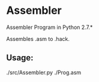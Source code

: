 # Assembler

Assembler Program in Python 2.7.*

Assembles .asm to .hack.

## Usage:

./src/Assembler.py ./Prog.asm
